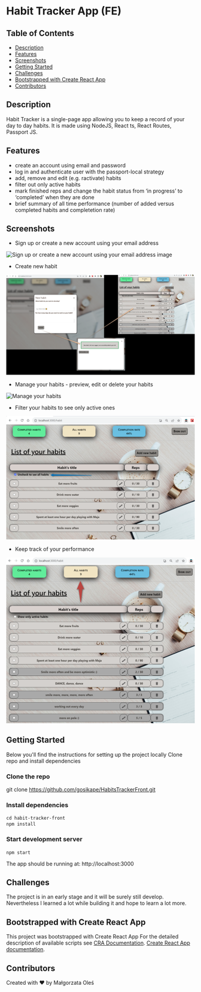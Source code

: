 # Habit Tracker App (FE)

## Table of Contents

- [Description](#description)
- [Features](#features)
- [Screenshots](#screenshots)
- [Getting Started](#getting_started)
- [Challenges](#challenges)
- [Bootstrapped with Create React App](#create_react_app)
- [Contributors](#contributors)


## Description

Habit Tracker is a single-page app allowing you to keep a record of your day to day habits. It is made using NodeJS, React ts, React Routes, Passport JS.


## Features

* create an account using email and password
* log in and authenticate user with the passport-local strategy
* add, remove and edit (e.g. ractivate) habits
* filter out only active habits
* mark finished reps and change the habit status from ‘in progress’ to ‘completed’ when they are done
* brief summary of all time performance (number of added versus completed habits and completetion rate)

## Screenshots

* Sign up or create a new account using your email address

![Sign up or create a new account using your email address image](assets/images/login&register.png)

* Create new habit

![Create new habit image](assets/images/new_habit.png)

* Manage your habits - preview, edit or delete your habits

![Manage your habits](assets/images/managing_habits.png)

* Filter your habits to see only active ones

![HabitsFilter](assets/images/habits_filter.png)

* Keep track of your performance

![Summary](assets/images/performance.png)

## Getting Started
Below you'll find the instructions for setting up the project locally
Clone repo and install dependencies

### Clone the repo
git clone https://github.com/gosikape/HabitsTrackerFront.git

### Install dependencies

```
cd habit-tracker-front 
npm install
```
###  Start development server

```
npm start
```

The app should be running at: http://localhost:3000 

## Challenges

The project is in an early stage and it will be surely still develop. Nevertheless I learned a lot while building it and hope to learn a lot more.


## Bootstrapped with Create React App


This project was bootstrapped with Create React App
For the detailed description of available scripts see [CRA Documentation](https://github.com/facebook/create-react-app).
[Create React App documentation](https://facebook.github.io/create-react-app/docs/getting-started).


## Contributors
Created with ❤️ by Małgorzata Oleś

